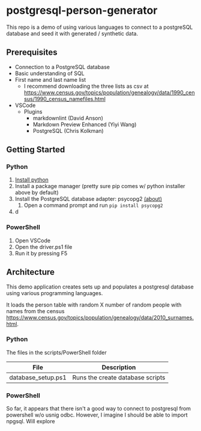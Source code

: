 # postgresql-person-generator

This repo is a demo of using various languages to connect to a postgreSQL database and seed it with generated / synthetic data.

## Prerequisites

- Connection to a PostgreSQL database
- Basic understanding of SQL
- First name and last name list
  - I recommend downloading the three lists as csv at <https://www.census.gov/topics/population/genealogy/data/1990_census/1990_census_namefiles.html>
- VSCode
  - Plugins
    - markdownlint (David Anson)
    - Markdown Preview Enhanced (Yiyi Wang)
    - PostgreSQL (Chris Kolkman)

## Getting Started

### Python

1. [Install python](https://www.python.org/downloads/)
2. Install a package manager (pretty sure pip comes w/ python installer above by default)
3. Install the PostgreSQL database adapter: psycopg2 [(about)](http://initd.org/psycopg/docs/)
    1. Open a command prompt and run `pip install psycopg2`
4. d

### PowerShell

1. Open VSCode
2. Open the driver.ps1 file
3. Run it by pressing F5

## Architecture

This demo application creates sets up and populates a postgresql database using various programming languages.

It loads the person table with random X number of random people with names from the census <https://www.census.gov/topics/population/genealogy/data/2010_surnames.html>.

### Python

The files in the scripts/PowerShell folder

| File | Description |
| --- | --- |
| database_setup.ps1 | Runs the create database scripts |

### PowerShell

So far, it appears that there isn't a good way to connect to postgresql from powershell w/o usnig odbc. However, I imagine I should be able to import npgsql. Will explore

